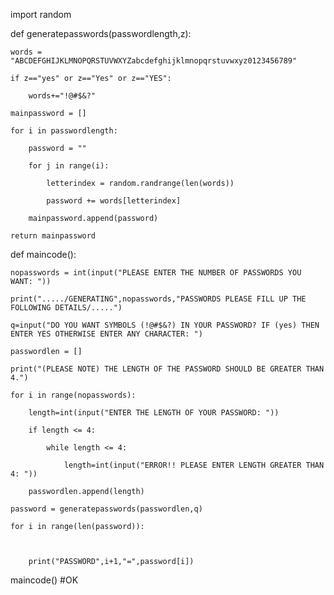 import random

def generatepasswords(passwordlength,z):
    
    words = "ABCDEFGHIJKLMNOPQRSTUVWXYZabcdefghijklmnopqrstuvwxyz0123456789"
    
    if z=="yes" or z=="Yes" or z=="YES":
        
        words+="!@#$&?"
        
    mainpassword = []
    
    for i in passwordlength:
        
        password = ""
        
        for j in range(i):
            
            letterindex = random.randrange(len(words))
            
            password += words[letterindex]
            
        mainpassword.append(password)
        
    return mainpassword


def maincode():
    
    nopasswords = int(input("PLEASE ENTER THE NUMBER OF PASSWORDS YOU WANT: "))
    
    print("...../GENERATING",nopasswords,"PASSWORDS PLEASE FILL UP THE FOLLOWING DETAILS/.....")
    
    q=input("DO YOU WANT SYMBOLS (!@#$&?) IN YOUR PASSWORD? IF (yes) THEN ENTER YES OTHERWISE ENTER ANY CHARACTER: ")
    
    passwordlen = []
    
    print("(PLEASE NOTE) THE LENGTH OF THE PASSWORD SHOULD BE GREATER THAN 4.")
    
    for i in range(nopasswords):
        
        length=int(input("ENTER THE LENGTH OF YOUR PASSWORD: "))
        
        if length <= 4:
            
            while length <= 4:
                
                length=int(input("ERROR!! PLEASE ENTER LENGTH GREATER THAN 4: "))
                
        passwordlen.append(length)
        
    password = generatepasswords(passwordlen,q)
    
    for i in range(len(password)):
      
        
        
        print("PASSWORD",i+1,"=",password[i])
        
        
maincode()
#OK